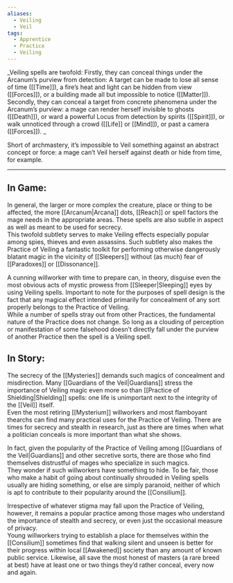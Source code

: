```yaml
---
aliases:
  - Veiling
  - Veil
tags:
  - Apprentice
  - Practice
  - Veiling
---
```


_Veiling spells are twofold: Firstly, they can conceal things under the Arcanum’s purview from detection: A target can be made to lose all sense of time ([[Time]]), a fire’s heat and light can be hidden from view ([[Forces]]), or a building made all but impossible to notice ([[Matter]]). Secondly, they can conceal a target from concrete phenomena under the Arcanum’s purview: a mage can render herself invisible to ghosts ([[Death]]), or ward a powerful Locus from detection by spirits ([[Spirit]]), or walk unnoticed through a crowd ([[Life]] or [[Mind]]), or past a camera ([[Forces]]). _

Short of archmastery, it’s impossible to Veil something against an abstract concept or force: a mage can’t Veil herself against death or hide from time, for example.

---

## In Game:

In general, the larger or more complex the creature, place or thing to be affected, the more [[Arcanum|Arcana]] dots, [[Reach]] or spell factors the mage needs in the appropriate areas. These spells are also subtle in aspect as well as meant to be used for secrecy.\
This twofold subtlety serves to make Veiling effects especially popular among spies, thieves and even assassins. Such subtlety also makes the Practice of Veiling a fantastic toolkit for performing otherwise dangerously blatant magic in the vicinity of [[Sleepers]] without (as much) fear of [[Paradoxes]] or [[Dissonance]]. 

A cunning willworker with time to prepare can, in theory, disguise even the most obvious acts of mystic prowess from [[Sleeper|Sleeping]] eyes by using Veiling spells. Important to note for the purposes of spell design is the fact that any magical effect intended primarily for concealment of any sort properly belongs to the Practice of Veiling.\
While a number of spells stray out from other Practices, the fundamental nature of the Practice does not change. So long as a clouding of perception or manifestation of some falsehood doesn’t directly fall under the purview of another Practice then the spell is a Veiling spell.

## In Story:

The secrecy of the [[Mysteries]] demands such magics of concealment and misdirection. Many [[Guardians of the Veil|Guardians]] stress the importance of Veiling magic even more so than [[Practice of Shielding|Shielding]] spells: one life is unimportant next to the integrity of the [[Veil]] itself.\
Even the most retiring [[Mysterium]] willworkers and most flamboyant thearchs can find many practical uses for the Practice of Veiling. There are times for secrecy and stealth in research, just as there are times when what a politician conceals is more important than what she shows.
  
In fact, given the popularity of the Practice of Veiling among [[Guardians of the Veil|Guardians]] and other secretive sorts, there are those who find themselves distrustful of mages who specialize in such magics.\
They wonder if such willworkers have something to hide. To be fair, those who make a habit of going about continually shrouded in Veiling spells usually are hiding something, or else are simply paranoid, neither of which is apt to contribute to their popularity around the [[Consilium]].  
  
Irrespective of whatever stigma may fall upon the Practice of Veiling, however, it remains a popular practice among those mages who understand the importance of stealth and secrecy, or even just the occasional measure of privacy.\
Young willworkers trying to establish a place for themselves within the [[Consilium]] sometimes find that walking silent and unseen is better for their progress within local [[Awakened]] society than any amount of known public service. Likewise, all save the most honest of masters (a rare breed at best) have at least one or two things they’d rather conceal, every now and again.